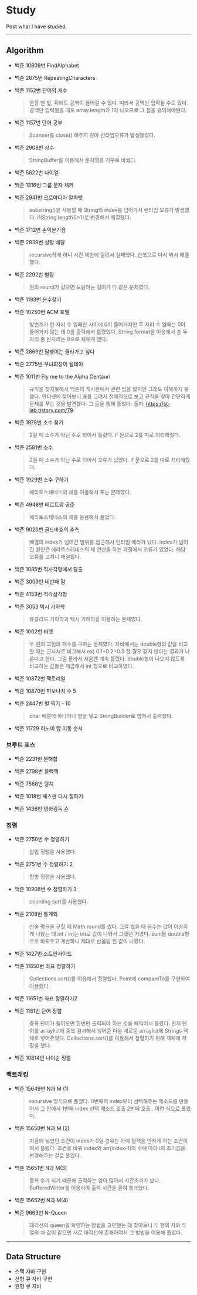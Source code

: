 Study
====
Post what I have studied.
___
Algorithm
----
- 백준 10809번 FindAlphabet

- 백준 2675번 RepeatingCharacters

- 백준 1152번 단어의 개수
  > 문장 맨 앞, 뒤에도 공백이 들어갈 수 있다. 따라서 공백만 입력될 수도 있다.
공백만 입력됬을 때도 array.length가 1이 나오므로 그 점을 유의해야된다.

- 백준 1157번 단어 공부
  > Scanner를 close() 해주지 않아 런타임오류가 발생했었다.

- 백준 2908번 상수
  > StringBuffer를 이용해서 문자열을 거꾸로 바꿨다.

- 백준 5622번 다이얼

- 백준 1316번 그룹 문자 체커

- 백준 2941번 크로아티아 알파벳
  > substring()을 사용할 때 String의 index를 넘어가서 런타임 오류가 발생했다. if(String.length()>1)로 변경해서 해결했다.

- 백준 1712번 손익분기점

- 백준 2839번 설탕 배달
  > recursive하게 하니 시간 제한에 걸려서 실패했다. 반복으로 다시 짜서 해결했다.

- 백준 2292번 벌집
  > 원의 round가 같으면 도달하는 길이가 다 같은 문제였다.
  
- 백준 1193번 분수찾기

- 백준 10250번 ACM 호텔
  > 방번호가 한 자리 수 일때만 사이에 0이 들어가지만 두 자리 수 일때는 0이 들어가지 않는 데 0을 출력해서 틀렸었다. String.format을 이용해서 총 두 자리 중 빈자리는 0으로 채우게 했다.

- 백준 2869번 달팽이는 올라가고 싶다

- 백준 2775번 부녀회장이 될테야

- 백준 1011번 Fly me to the Alpha Centauri
  > 규칙을 찾지못해서 백준의 게시판에서 관련 팁을 봤지만 그래도 이해하지 못했다. 인터넷에 찾아보니 표를 그려서 전체적으로 보고 규칙을 찾아 간단하게 문제를 푸는 것을 발견했다. 그 글을 통해 풀었다. 출처: https://st-lab.tistory.com/79
  
- 백준 1978번 소수 찾기
  > 2일 때 소수가 아닌 수로 되어서 틀렸다. if 문으로 2를 따로 처리해줬다.
  
- 백준 2581번 소수
  > 2일 때 소수가 아닌 수로 되어서 오류가 났었다. if 문으로 2를 따로 처리해줬다.

- 백준 1929번 소수 구하기
  > 에라토스체네스의 체를 이용해서 푸는 문제였다.

- 백준 4948번 베르트랑 공준
  > 에라토스체네스의 체를 응용해서 풀었다.

- 백준 9020번 골드바흐의 추측
  > 배열의 index가 넘어간 범위를 접근해서 런타임 에러가 났다. index가 넘어간 원인은 에라토스테네스의 체 연산을 하는 과정에서 오류가 있었다. 해당 오류를 고치니 해결됬다.

- 백준 1085번 직사각형에서 탈출

- 백준 3009번 네번째 점

- 백준 4153번 직각삼각형

- 백준 3053 택시 기하학
  > 유클리드 기하학과 택시 기하학을 이용하는 문제였다.
  
- 백준 1002번 터렛
  > 두 원의 교점의 개수를 구하는 문제였다. 자바에서는 double형의 값을 비교할 때는 근사치로 비교해서 ex) 0.1+0.2=0.3 할 경우 같지 않다는 결과가 나온다고 한다. 그걸 몰라서 처음엔 계속 틀렸다. double형이 나오지 않도록 비교하는 값들은 제곱해서 int 형으로 비교하였다.
  
- 백준 10872번 팩토리얼

- 백준 10870번 피보나치 수 5

- 백준 2447번 별 찍기 - 10
  > char 배열에 하나하나 별을 넣고 StringBuilder로 합쳐서 출력했다.

- 백준 11729 하노이 탑 이동 순서

### 브루트 포스
- 백준 2231번 분해합

- 백준 2798번 블랙잭

- 백준 7568번 덩치

- 백준 1018번 체스판 다시 칠하기

- 백준 1436번 영화감독 숀

### 정렬
- 백준 2750번 수 정렬하기
  > 삽입 정렬을 사용했다.
  
- 백준 2751번 수 정렬하기 2
  > 합병 정렬을 사용했다.

- 백준 10908번 수 정렬하기 3
  > counting sort를 사용했다.
  
- 백준 2108번 통계학
  > 산술 평균을 구할 때 Math.round를 썼다. 그걸 썼을 때 음수는 값이 이상하게 나왔는 데 int / int는 int로 값이 나와서 그랬던 거였다. sum을 double형으로 바꿔주고 계산하니 제대로 반올림 된 값이 나왔다.
  
- 백준 1427번 소트인사이드

- 백준 11650번 좌표 정렬하기
  > Collections.sort()를 이용해서 정렬했다. Point에 compareTo를 구현하여 이용했다.
  
- 백준 11651번 좌표 정렬하기2

- 백준 1181번 단어 정렬
  > 중복 단어가 들어오면 한번만 출력되야 하는 것을 빼먹어서 틀렸다. 먼저 단어를 arraylist에 중복 검사해서 넣어준 다음 새로운 arraylist에 Strings 객체로 넣어주었다. Collections.sort()를 이용해서 정렬하기 위해 객체에 저장을 했다.
  
- 백준 10814번 나이순 정렬

### 백트래킹
- 백준 15649번 N과 M (1)
  > recursive 방식으로 풀었다. 0번째의 index부터 선택해주는 메소드를 만들어서 그 안에서 1번째 index 선택 메소드 호출 2번째 호출.. 이런 식으로 풀었다.
  
- 백준 15650번 N과 M (2)
  > 처음에 넣었던 조건이 index가 0일 경우는 아예 탐색을 안하게 하는 조건이여서 틀렸다. 조건을 바꿔 index와 arr[index-1]의 수에 따라 i의 초기값을 변경해주는 걸로 풀었다.
  
- 백준 15651번 N과 M(3)
  > 중복 수가 되기 때문에 출력하는 양이 많아서 시간초과가 났다. BufferedWriter를 이용하여 출력 시간을 줄여 통과했다.

- 백준 15652번 N과 M(4)

- 백준 9663번 N-Queen
  > 대각선의 queen을 확인하는 방법을 고민했는 데 찾아보니 두 행의 차와 두 열의 차 값이 같으면 서로 대각선에 존재하여서 그 방법을 이용해 풀었다.
_______
Data Structure
--
- 스택 자바 구현
- 선형 큐 자바 구현
- 원형 큐 자바 
